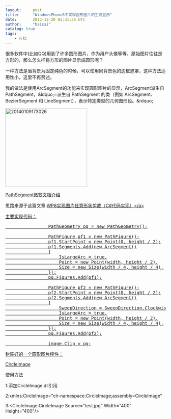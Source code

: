 ```yaml
---
layout:     post
title:      "WindowsPhone8中实现圆形图片的生成显示"
date:       2013-12-20 03:31:35 UTC
author:     "baicai"
catalog: true
tags:
    - 存档
---
```


<p>
	很多软件中(比如QQ)用到了许多圆形图片，作为用户头像等等，原始图片往往是方形的，那么怎么样将方形的图片显示成圆形呢？
</p>

<p>
	一种方法是当背景为固定纯色的时候，可以使用同背景色的边框遮罩，这种方法适用性小，这里不再赘述。
</p>

<p>
	我的做法是使用ArcSegment的功能来实现圆形图片的显示，ArcSegment派生自PathSegment，&amp;ldquo;~派生自 PathSegment 的类（例如 ArcSegment、BezierSegment 和 LineSegment），表示特定类型的几何图形段。&amp;rdquo;
</p>

<p>
	<a href="http://www.liubaicai.net/wp-content/uploads/2013/12/20140109173026.png"><img alt="20140109173026" class="alignnone size-full wp-image-257" height="247" src="http://www.liubaicai.net/wp-content/uploads/2013/12/20140109173026.png" width="257" /></a>
</p>

<p>
	<a href="http://msdn.microsoft.com/zh-cn/library/vstudio/system.windows.media.pathsegment(v=vs.110).aspx">PathSegment微软文档介绍</a>
</p>

<p>
	思路来源于这篇文章:<a href="http://blog.sina.com.cn/s/blog_7d596c170101arhj.html">WP8实现图片任意形状剪裁（C#代码实现）&lt;/a>
</p>

<p>
	主要实现代码：
</p>

<pre class="brush:csharp;">
                PathGeometry pg = new PathGeometry();

                PathFigure pf1 = new PathFigure();
                pf1.StartPoint = new Point(0, height / 2);
                pf1.Segments.Add(new ArcSegment()
                {
                    IsLargeArc = true,
                    Point = new Point(width, height / 2),
                    Size = new Size(width / 4, height / 4),
                });
                pg.Figures.Add(pf1);

                PathFigure pf2 = new PathFigure();
                pf2.StartPoint = new Point(0, height / 2);
                pf2.Segments.Add(new ArcSegment()
                {
                    SweepDirection = SweepDirection.Clockwise,
                    IsLargeArc = true,
                    Point = new Point(width, height / 2),
                    Size = new Size(width / 4, height / 4),
                });
                pg.Figures.Add(pf2);

                image.Clip = pg;</pre>

<p>
	封装好的一个圆形图片控件：
</p>

<p>
	<a href="http://blog.liubaicai.com/wp-content/uploads/2013/12/CircleImage.zip">CircleImage</a>&nbsp;
</p>

<p>
	使用方法
</p>

<p>
	1:添加CircleImage.dll引用
</p>

<p>
	2:xmlns:CircleImage="clr-namespace:CircleImage;assembly=CircleImage"
</p>

<p>
	3:&lt;CircleImage:CircleImage Source="test.jpg" Width="400" Height="400"/&gt;
</p>
